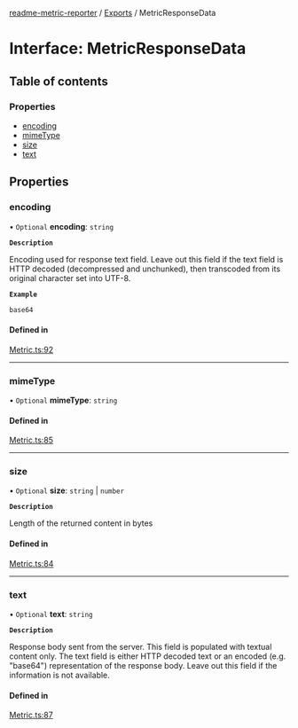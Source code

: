 [readme-metric-reporter](../README.md) / [Exports](../modules.md) / MetricResponseData

# Interface: MetricResponseData

## Table of contents

### Properties

- [encoding](MetricResponseData.md#encoding)
- [mimeType](MetricResponseData.md#mimetype)
- [size](MetricResponseData.md#size)
- [text](MetricResponseData.md#text)

## Properties

### encoding

• `Optional` **encoding**: `string`

**`Description`**

Encoding used for response text field. Leave out this field if the text field is HTTP decoded (decompressed and unchunked), then transcoded from its original character set into UTF-8.

**`Example`**

```ts
base64
```

#### Defined in

[Metric.ts:92](https://github.com/igrek8/readme-metric-reporter/blob/966dd02/src/Metric.ts#L92)

___

### mimeType

• `Optional` **mimeType**: `string`

#### Defined in

[Metric.ts:85](https://github.com/igrek8/readme-metric-reporter/blob/966dd02/src/Metric.ts#L85)

___

### size

• `Optional` **size**: `string` \| `number`

**`Description`**

Length of the returned content in bytes

#### Defined in

[Metric.ts:84](https://github.com/igrek8/readme-metric-reporter/blob/966dd02/src/Metric.ts#L84)

___

### text

• `Optional` **text**: `string`

**`Description`**

Response body sent from the server. This field is populated with textual content only. The text field is either HTTP decoded text or an encoded (e.g. "base64") representation of the response body. Leave out this field if the information is not available.

#### Defined in

[Metric.ts:87](https://github.com/igrek8/readme-metric-reporter/blob/966dd02/src/Metric.ts#L87)
